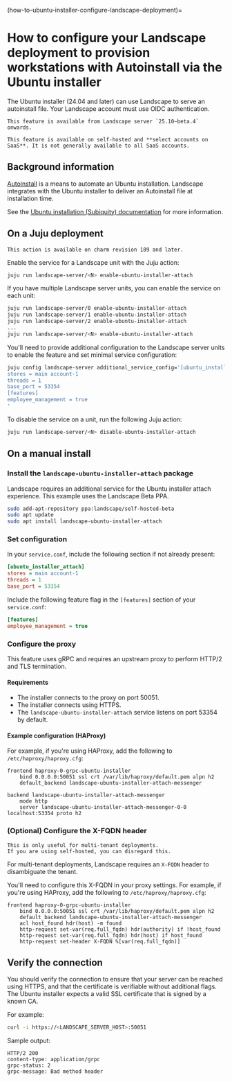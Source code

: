 (how-to-ubuntu-installer-configure-landscape-deployment)=
# How to configure your Landscape deployment to provision workstations with Autoinstall via the Ubuntu installer

The Ubuntu installer (24.04 and later) can use Landscape to serve an autoinstall file. Your Landscape account must use OIDC authentication.

```{note}
This feature is available from Landscape server `25.10~beta.4` onwards.
```

```{note}
This feature is available on self-hosted and **select accounts on SaaS**. It is not generally available to all SaaS accounts.
```

## Background information

[Autoinstall](https://canonical-subiquity.readthedocs-hosted.com/en/latest/intro-to-autoinstall.html) is a means to automate an Ubuntu installation. Landscape integrates with the Ubuntu installer to deliver an Autoinstall file at installation time.

See the [Ubuntu installation (Subiquity) documentation](https://canonical-subiquity.readthedocs-hosted.com/en/latest/index.html) for more information.

## On a Juju deployment

```{note}
This action is available on charm revision 189 and later.
```

Enable the service for a Landscape unit with the Juju action:

```sh
juju run landscape-server/<N> enable-ubuntu-installer-attach
```

If you have multiple Landscape server units, you can enable the service on each unit:

```sh
juju run landscape-server/0 enable-ubuntu-installer-attach
juju run landscape-server/1 enable-ubuntu-installer-attach
juju run landscape-server/2 enable-ubuntu-installer-attach
...
juju run landscape-server/<N> enable-ubuntu-installer-attach
```

You'll need to provide additional configuration to the Landscape server units to enable
the feature and set minimal service configuration:

```sh
juju config landscape-server additional_service_config='[ubuntu_installer_attach]
stores = main account-1
threads = 1
base_port = 53354
[features]
employee_management = true
'
```

To disable the service on a unit, run the following Juju action:

```sh
juju run landscape-server/<N> disable-ubuntu-installer-attach
```

## On a manual install

### Install the `landscape-ubuntu-installer-attach` package

Landscape requires an additional service for the Ubuntu installer attach experience. This example uses the Landscape Beta PPA.

```sh
sudo add-apt-repository ppa:landscape/self-hosted-beta
sudo apt update
sudo apt install landscape-ubuntu-installer-attach
```

### Set configuration

In your `service.conf`, include the following section if not already present:

```ini
[ubuntu_installer_attach]
stores = main account-1
threads = 1
base_port = 53354
```

Include the following feature flag in the `[features]` section of your `service.conf`:

```ini
[features]
employee_management = true
```

### Configure the proxy

This feature uses gRPC and requires an upstream proxy to perform HTTP/2 and TLS termination.

#### Requirements

- The installer connects to the proxy on port 50051.
- The installer connects using HTTPS.
- The `landscape-ubuntu-installer-attach` service listens on port 53354 by default.

#### Example configuration (HAProxy)

For example, if you're using HAProxy, add the following to `/etc/haproxy/haproxy.cfg`:

```text
frontend haproxy-0-grpc-ubuntu-installer
    bind 0.0.0.0:50051 ssl crt /var/lib/haproxy/default.pem alpn h2
    default_backend landscape-ubuntu-installer-attach-messenger

backend landscape-ubuntu-installer-attach-messenger
    mode http
    server landscape-ubuntu-installer-attach-messenger-0-0 localhost:53354 proto h2
```

### (Optional) Configure the X-FQDN header

```{note}
This is only useful for multi-tenant deployments.
If you are using self-hosted, you can disregard this.
```

For multi-tenant deployments, Landscape requires an `X-FQDN` header to disambiguate the tenant.

You'll need to configure this X-FQDN in your proxy settings. For example, if you're using HAProxy, add the following to `/etc/haproxy/haproxy.cfg`:

```text
frontend haproxy-0-grpc-ubuntu-installer
    bind 0.0.0.0:50051 ssl crt /var/lib/haproxy/default.pem alpn h2
    default_backend landscape-ubuntu-installer-attach-messenger
    acl host_found hdr(host) -m found
    http-request set-var(req.full_fqdn) hdr(authority) if !host_found
    http-request set-var(req.full_fqdn) hdr(host) if host_found
    http-request set-header X-FQDN %[var(req.full_fqdn)]
```

## Verify the connection

You should verify the connection to ensure that your server can be reached using HTTPS, and that the certificate is verifiable without additional flags. The Ubuntu installer expects a valid SSL certificate that is signed by a known CA.

For example:

```sh
curl -i https://<LANDSCAPE_SERVER_HOST>:50051
```

Sample output:

```text
HTTP/2 200 
content-type: application/grpc
grpc-status: 2
grpc-message: Bad method header
```
